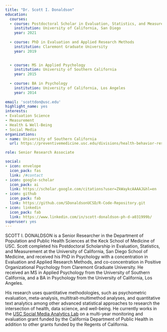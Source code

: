 ```yaml
---
title: "Dr. Scott I. Donaldson"
education:
  courses:
  - course: Postdoctoral Scholar in Evaluation, Statistics, and Measurement
    institution: University of California, San Diego
    year: 2021
    
  - course: PhD in Evaluation and Applied Research Methods
    institution: Claremont Graduate University
    year: 2019

    
  - course: MS in Applied Psychology
    institution: University of Southern California
    year: 2015
    
  - course: BA in Psychology
    institution: University of California, Los Angeles
    year: 2014
    
email: 'scottdon@usc.edu'
highlight_name: yes
interests:
- Evaluation Science
- Measurement
- Health & Well-Being
- Social Media
organizations:
- name: University of Southern California
  url: https://preventivemedicine.usc.edu/divisions/health-behavior-research/

role: Senior Research Associate

social:
- icon: envelope
  icon_pack: fas
  link: /#contact
- icon: google-scholar
  icon_pack: ai
  link: https://scholar.google.com/citations?user=ZkWaykcAAAAJ&hl=en
- icon: github
  icon_pack: fab
  link: https://github.com/SDonaldsonUCSD/R-Code-Repository.git
- icon: linkedin
  icon_pack: fab
  link: https://www.linkedin.com/in/scott-donaldson-ph-d-a031999b/
superuser: yes
---
```


SCOTT I. DONALDSON is a Senior Researcher in the Department of Population and Public Health Sciences at the Keck School of Medicine of USC. Scott completed his Postdoctoral Scholarship in Evaluation, Statistics, and Measurement at the University of California, San Diego School of Medicine, and received his PhD in Psychology with a concentration in Evaluation and Applied Research Methods, and co-concentration in Positive Organizational Psychology from Claremont Graduate University. He received an MS in Applied Psychology from the University of Southern California, and a BA in Psychology from the University of California, Los Angeles.

His research uses quantitative methodologies, such as psychometric evaluation, meta-analysis, multitrait-multimethod analyses, and quantitative text analytics among other advanced statistical approaches to research the intersection of health, data science, and well-being. He currently works in the [USC Social Media Analytics Lab](https://somalab.usc.edu/) on a multi-year monitoring and evaluation grant funded by the California Department of Public Health in addition to other grants funded by the Regents of California.
